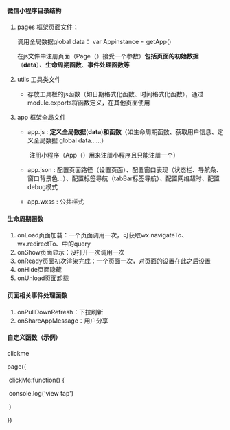 #### 微信小程序目录结构

1. pages 框架页面文件；

   调用全局数据global data： var Appinstance = getApp()

   在js文件中注册页面（Page（）接受一个参数）**包括页面的初始数据**（**data**）、**生命周期函数**、**事件处理函数等**

2. utils 工具类文件
   - 存放工具栏的js函数（如日期格式化函数、时间格式化函数），通过module.exports将函数定义，在其他页面使用

3. app 框架全局文件

   - app.js : **定义全局数据**(**data**)**和函数**（如生命周期函数、获取用户信息、定义全局数据 global data……）

     ​              注册小程序（App（）用来注册小程序且只能注册一个）

   - app.json : 配置页面路径（设置页面）、配置窗口表现（状态栏、导航条、窗口背景色…）、配置标签导航（tabBar标签导航）、配置网络超时、配置debug模式 

   - app.wxss : 公共样式

#### 生命周期函数

1. onLoad页面加载：一个页面调用一次，可获取wx.navigateTo、wx.redirectTo、<navigator>中的query
2. onShow页面显示：没打开一次调用一次
3. onReady页面初次渲染完成：一个页面一次，对页面的设置在此之后设置
4. onHide页面隐藏
5. onUnload页面卸载



#### 页面相关事件处理函数

1. onPullDownRefresh：下拉刷新
2. onShareAppMessage：用户分享



#### 自定义函数（示例）

<view bindtap="clichMe">clickme</view>

page({

​	clickMe:function() {

​		console.log('view tap')

​	}

})





